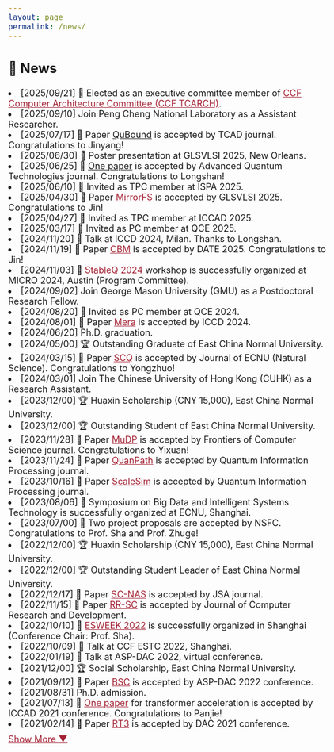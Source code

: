 ```yaml
---
layout: page
permalink: /news/
---
```

<style>
    body {
        font-size: 18px;
    }
    .hidden {
        display: none;
    }
    #more-btn {
      margin-top: 10px;
      cursor: pointer;
      color: #a32133;
      text-decoration: underline;
    }
    a {
      color: #a32133;
    }
    .news-date {
      color: gray;
      margin-right: 0.5em;
    }
</style>

[comment]: <> (paper, service, award, talk, contribution)
<section>
  <h2>📢 News</h2>
  <li>[2025/09/21] 🙌 Elected as an executive committee member of <a href="https://www.ccf.org.cn/Chapters/TC/TC_Listing/TCARCH/">CCF Computer Architecture Committee (CCF TCARCH)</a>.</li>
  <li>[2025/09/10] Join Peng Cheng National Laboratory as a Assistant Researcher.</li>
  <li>[2025/07/17] 📝 Paper <a href="">QuBound</a> is accepted by TCAD journal. Congratulations to Jinyang!</li>
  <li>[2025/06/30] 🎤 Poster presentation at GLSVLSI 2025, New Orleans.</li>
  <li>[2025/06/25] 📝 <a href="">One paper</a> is accepted by Advanced Quantum Technologies journal. Congratulations to Longshan!</li>
  <li>[2025/06/10] 🙌 Invited as TPC member at ISPA 2025.</li>
  <li>[2025/04/30] 📝 Paper <a href="https://dl.acm.org/doi/10.1145/3716368.3735146">MirrorFS</a> is accepted by GLSVLSI 2025. Congratulations to Jin!</li>
  <li>[2025/04/27] 🙌 Invited as TPC member at ICCAD 2025.</li>
  <li>[2025/03/17] 🙌 Invited as PC member at QCE 2025.</li>
  <li>[2024/11/20] 🎤 Talk at ICCD 2024, Milan. Thanks to Longshan.</li>
  <li>[2024/11/19] 📝 Paper <a href="https://ieeexplore.ieee.org/abstract/document/10993028?casa_token=qbznp401g9cAAAAA:EvHkfNzQGuFxNQpk9wzAJ96Yg7xKOzVA0ImanRRUx1JEcrxBJbByPI_zgrDOAyyyIA-kUmk">CBM</a> is accepted by DATE 2025. Congratulations to Jin!</li>
  <li>[2024/11/03] 🙌 <a href="https://stableq.org/">StableQ 2024</a> workshop is successfully organized at MICRO 2024, Austin (Program Committee).</li>
  <li>[2024/09/02] Join George Mason University (GMU) as a Postdoctoral Research Fellow.</li>
  <li>[2024/08/20] 🙌 Invited as PC member at QCE 2024.</li>
  <li>[2024/08/01] 📝 Paper <a href="https://ieeexplore.ieee.org/abstract/document/10818024?casa_token=Tnd7EVPKU-MAAAAA:TtlUGJ_ksgohxNXhBqcwqSbBJGbH8L2jQdnkO2Q-VFUjlFdT1KR3IOJz9lCd6u6dYSYr52w">Mera</a> is accepted by ICCD 2024.</li>
  <li>[2024/06/20] Ph.D. graduation. </li>
  <li>[2024/05/00] 🏆 Outstanding Graduate of East China Normal University.</li>
  <li>[2024/03/15] 📝 Paper <a href="https://xblk.ecnu.edu.cn/CN/10.3969/j.issn.1000-5641.2024.02.009">SCQ</a> is accepted by Journal of ECNU (Natural Science). Congratulations to Yongzhuo!</li>
  <li>[2024/03/01] Join The Chinese University of Hong Kong (CUHK) as a Research Assistant.</li>
  <li>[2023/12/00] 🏆 Huaxin Scholarship (CNY 15,000), East China Normal University.</li>
  <li>[2023/12/00] 🏆 Outstanding Student of East China Normal University.</li>
  <li>[2023/11/28] 📝 Paper <a href="https://link.springer.com/article/10.1007/s11704-023-3566-y">MuDP</a> is accepted by Frontiers of Computer Science journal. Congratulations to Yixuan!</li>
  <li>[2023/11/24] 📝 Paper <a href="https://link.springer.com/article/10.1007/s11128-023-04192-x">QuanPath</a> is accepted by Quantum Information Processing journal.</li>
  <li>[2023/10/16] 📝 Paper <a href="https://link.springer.com/article/10.1007/s11128-023-04160-5">ScaleSim</a> is accepted by Quantum Information Processing journal.</li>
  <li>[2023/08/06] 🙌 Symposium on Big Data and Intelligent Systems Technology is successfully organized at ECNU, Shanghai.</li>
  <li>[2023/07/00] 📝 Two project proposals are accepted by NSFC. Congratulations to Prof. Sha and Prof. Zhuge!</li>
  <li>[2022/12/00] 🏆 Huaxin Scholarship (CNY 15,000), East China Normal University.</li>
  <li>[2022/12/00] 🏆 Outstanding Student Leader of East China Normal University.</li>
  <li>[2022/12/17] 📝 Paper <a href="https://www.sciencedirect.com/science/article/abs/pii/S1383762122002958">SC-NAS</a> is accepted by JSA journal.</li>
  <li>[2022/11/15] 📝 Paper <a href="https://crad.ict.ac.cn/en/article/Y2024/I4/840">RR-SC</a> is accepted by Journal of Computer Research and Development.</li>
  <li>[2022/10/10] 🙌 <a href="https://esweek.org/">ESWEEK 2022</a> is successfully organized in Shanghai (Conference Chair: Prof. Sha).</li>
  <li>[2022/10/09] 🎤 Talk at CCF ESTC 2022, Shanghai.</li>
  <li>[2022/01/19] 🎤 Talk at ASP-DAC 2022, virtual conference.</li>
  <li>[2021/12/00] 🏆 Social Scholarship, East China Normal University.</li>
  <li>[2021/09/12] 📝 Paper <a href="https://crad.ict.ac.cn/en/article/Y2024/I4/840">BSC</a> is accepted by ASP-DAC 2022 conference.</li>
  <li>[2021/08/31] Ph.D. admission.</li>
  <li>[2021/07/13] 📝 <a href="https://ieeexplore.ieee.org/abstract/document/9643586?casa_token=tILZxO-EEhwAAAAA:m2ccbWRNOGm5QsM4PGzYZ0sz1I2CFDEJLG6YaXnIrjyp-tzcLfc4CI-kWJtd0JGRPYVZY-U">One paper</a> for transformer acceleration is accepted by ICCAD 2021 conference. Congratulations to Panjie!</li>
  <li>[2021/02/14] 📝 Paper <a href="https://ieeexplore.ieee.org/abstract/document/9586295?casa_token=_-TgosNFim4AAAAA:oRP_KXYaTCITWTgXZtbNF7wFjhDZet1RyfqL9K632YgSohfmelf0zIYPhoaNYW5IRQ-O5rI">RT3</a> is accepted by DAC 2021 conference.</li>
  <div id="more-btn">Show More <span id="arrow">&#9660;</span></div>
</section>

<script>
  const allItems = document.querySelectorAll('li');
  const moreBtn = document.getElementById("more-btn");
  let expanded = false;

  allItems.forEach((item, index) => {
    if (index >= 20) {
      item.classList.add('hidden');
    }
  });

  moreBtn.addEventListener("click", () => {
    expanded = !expanded;

    allItems.forEach((item, index) => {
      if (index >= 20) {
        item.classList.toggle('hidden', !expanded);
      }
    });

    if (expanded) {
      moreBtn.innerHTML = 'Show Less <span id="arrow">&#9650;</span>';
    } else {
      moreBtn.innerHTML = 'Show More <span id="arrow">&#9660;</span>';
    }
  });

  document.querySelectorAll('li').forEach(li => {
    li.innerHTML = li.innerHTML.replace(/\[(\d{4}\/\d{2})\/\d{2}\]/g, '<span class="news-date">$1</span>');
  });
</script>

